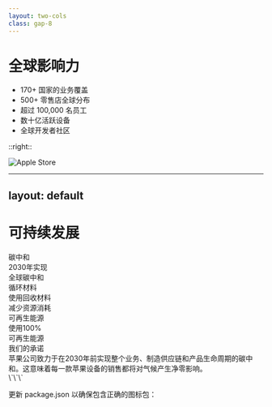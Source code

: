```yaml
---
layout: two-cols
class: gap-8
---
```


# 全球影响力

<v-clicks>

- 170+ 国家的业务覆盖
- 500+ 零售店全球分布
- 超过 100,000 名员工
- 数十亿活跃设备
- 全球开发者社区

</v-clicks>

::right::

<div class="flex flex-col h-full justify-center">
  <div v-click class="rounded-xl overflow-hidden shadow-xl">
    <img src="/placeholder.svg?height=300&width=400" alt="Apple Store" />
  </div>
</div>

---
layout: default
---

# 可持续发展

<div class="grid grid-cols-3 gap-6 mt-8">
  <div v-click class="flex flex-col items-center p-4 rounded-xl bg-gray-50 dark:bg-gray-800/50 shadow-md">
    <carbon:earth class="text-4xl text-green-500 mb-4" />
    <div class="text-lg font-medium">碳中和</div>
    <div class="text-sm opacity-70 text-center mt-2">2030年实现<br>全球碳中和</div>
  </div>
  
  <div v-click class="flex flex-col items-center p-4 rounded-xl bg-gray-50 dark:bg-gray-800/50 shadow-md">
    <carbon:recycle class="text-4xl text-green-500 mb-4" />
    <div class="text-lg font-medium">循环材料</div>
    <div class="text-sm opacity-70 text-center mt-2">使用回收材料<br>减少资源消耗</div>
  </div>
  
  <div v-click class="flex flex-col items-center p-4 rounded-xl bg-gray-50 dark:bg-gray-800/50 shadow-md">
    <carbon:renewable-energy class="text-4xl text-green-500 mb-4" />
    <div class="text-lg font-medium">可再生能源</div>
    <div class="text-sm opacity-70 text-center mt-2">使用100%<br>可再生能源</div>
  </div>
</div>

<div class="mt-10">
  <div v-click class="text-xl font-medium mb-2">我们的承诺</div>
  <div v-click class="text-sm opacity-70">
    苹果公司致力于在2030年前实现整个业务、制造供应链和产品生命周期的碳中和。这意味着每一款苹果设备的销售都将对气候产生净零影响。
  </div>
</div>
\`\`\`

更新 package.json 以确保包含正确的图标包：
